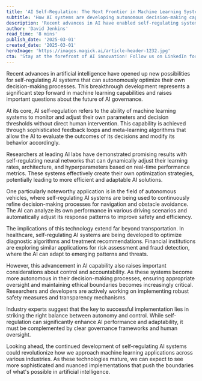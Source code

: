 ```yaml
---
title: 'AI Self-Regulation: The Next Frontier in Machine Learning Systems'
subtitle: 'How AI systems are developing autonomous decision-making capabilities'
description: 'Recent advances in AI have enabled self-regulating systems that autonomously optimize their decision-making. Discover the impacts on various industries and the importance of ethical oversight.'
author: 'David Jenkins'
read_time: '8 mins'
publish_date: '2025-03-01'
created_date: '2025-03-01'
heroImage: 'https://images.magick.ai/article-header-1232.jpg'
cta: 'Stay at the forefront of AI innovation! Follow us on LinkedIn for daily updates on breakthrough technologies and expert insights into the future of machine learning.'
---
```


Recent advances in artificial intelligence have opened up new possibilities for self-regulating AI systems that can autonomously optimize their own decision-making processes. This breakthrough development represents a significant step forward in machine learning capabilities and raises important questions about the future of AI governance.

At its core, AI self-regulation refers to the ability of machine learning systems to monitor and adjust their own parameters and decision thresholds without direct human intervention. This capability is achieved through sophisticated feedback loops and meta-learning algorithms that allow the AI to evaluate the outcomes of its decisions and modify its behavior accordingly.

Researchers at leading AI labs have demonstrated promising results with self-regulating neural networks that can dynamically adjust their learning rates, architecture, and hyperparameters based on real-time performance metrics. These systems effectively create their own optimization strategies, potentially leading to more efficient and adaptable AI solutions.

One particularly noteworthy application is in the field of autonomous vehicles, where self-regulating AI systems are being used to continuously refine decision-making processes for navigation and obstacle avoidance. The AI can analyze its own performance in various driving scenarios and automatically adjust its response patterns to improve safety and efficiency.

The implications of this technology extend far beyond transportation. In healthcare, self-regulating AI systems are being developed to optimize diagnostic algorithms and treatment recommendations. Financial institutions are exploring similar applications for risk assessment and fraud detection, where the AI can adapt to emerging patterns and threats.

However, this advancement in AI capability also raises important considerations about control and accountability. As these systems become more autonomous in their decision-making processes, ensuring appropriate oversight and maintaining ethical boundaries becomes increasingly critical. Researchers and developers are actively working on implementing robust safety measures and transparency mechanisms.

Industry experts suggest that the key to successful implementation lies in striking the right balance between autonomy and control. While self-regulation can significantly enhance AI performance and adaptability, it must be complemented by clear governance frameworks and human oversight.

Looking ahead, the continued development of self-regulating AI systems could revolutionize how we approach machine learning applications across various industries. As these technologies mature, we can expect to see more sophisticated and nuanced implementations that push the boundaries of what's possible in artificial intelligence.